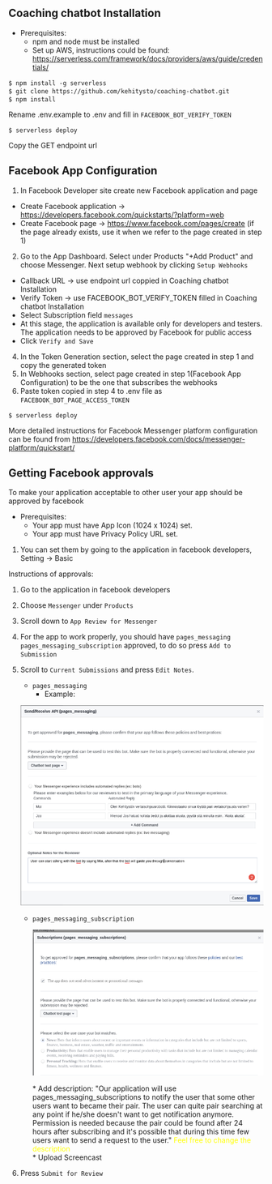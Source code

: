 ## Coaching chatbot Installation
 - Prerequisites:
    * npm and node must be installed
    * Set up AWS, instructions could be found: https://serverless.com/framework/docs/providers/aws/guide/credentials/
```
$ npm install -g serverless
$ git clone https://github.com/kehitysto/coaching-chatbot.git
$ npm install
```
Rename .env.example to .env and fill in `FACEBOOK_BOT_VERIFY_TOKEN`

```
$ serverless deploy
```
Copy the GET endpoint url

## Facebook App Configuration



1. In Facebook Developer site create new Facebook application and page
  * Create Facebook application -> https://developers.facebook.com/quickstarts/?platform=web
  * Create Facebook page -> https://www.facebook.com/pages/create (if the page already exists, use it when we refer to the page created in step 1)
2. Go to the App Dashboard. Select under Products "+Add Product" and choose Messenger.  Next setup webhook by clicking `Setup Webhooks`
  * Callback URL -> use endpoint url coppied in Coaching chatbot Installation
  * Verify Token -> use FACEBOOK_BOT_VERIFY_TOKEN filled in Coaching chatbot Installation
  * Select Subscription field `messages`
  * At this stage, the application is available only for developers and testers. The application needs to be approved by Facebook for public access
  * Click `Verify and Save`
4. In the Token Generation section, select the page created in step 1 and copy the generated token
5. In Webhooks section, select page created in step 1(Facebook App Configuration) to be the one that subscribes the webhooks
6. Paste token copied in step 4 to .env file as `FACEBOOK_BOT_PAGE_ACCESS_TOKEN`
```
$ serverless deploy
```
More detailed instructions for Facebook Messenger platform configuration can be found from https://developers.facebook.com/docs/messenger-platform/quickstart/



## Getting Facebook approvals

To make your application acceptable to other user your app should be approved by facebook  

- Prerequisites:
  * Your app must have App Icon (1024 x 1024) set.
  * Your app must have Privacy Policy URL set.
1. You can set them by going to the application in facebook developers, Setting -> Basic


Instructions of approvals:
1. Go to the application in facebook developers
2. Choose `Messenger` under `Products`
3. Scroll down to `App Review for Messenger`
4. For the app to work properly, you should have `pages_messaging` `pages_messaging_subscription` approved, to do so press `Add to Submission`
5. Scroll to `Current Submissions` and press `Edit Notes`.
    * `pages_messaging`
      * Example:
    <p align="center"><img src="/img/page-messaging.png" alt="Pages messaging"/></p>
    
    * `pages_messaging_subscription`  
        <p align="center"><img src="/img/pages-messaging-subscription.png" alt="Pages messaging"/></p>
        * Add description:
        "Our application will use pages_messaging_subscriptions to notify the user that some other users want to became their pair. The user can quite pair searching at any point if he/she doesn't want to get notification anymore.  Permission is needed because the pair could be found after 24 hours after subscribing and it's possible that during this time few users want to send a request to the user."
        <span style="color : yellow">  Feel free to change the description </span></br>
        * Upload Screencast
6. Press `Submit for Review`
